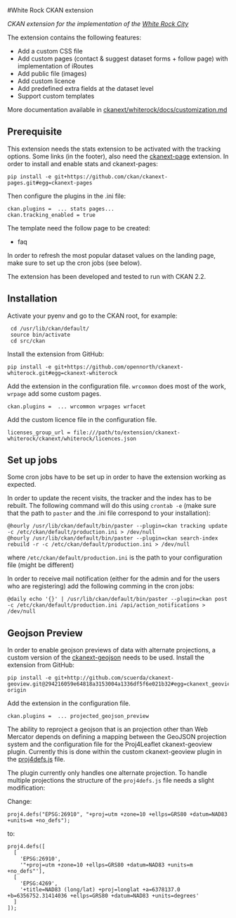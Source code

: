 #White Rock CKAN extension

*CKAN extension for the implementation of the [White Rock City](http://www.whiterockcity.ca/)*

The extension contains the following features:

- Add a custom CSS file
- Add custom pages (contact & suggest dataset forms + follow page) with implementation of iRoutes
- Add public file (images)
- Add custom licence
- Add predefined extra fields at the dataset level
- Support custom templates

More documentation available in  [ckanext/whiterock/docs/customization.md](ckanext/whiterock/docs/customization.md)

## Prerequisite

This extension needs the stats extension to be activated with the tracking options. Some links (in the footer), also need the [ckanext-page](https://github.com/ckan/ckanext-pages) extension. In order to install and enable stats and ckanext-pages: 

```
pip install -e git+https://github.com/ckan/ckanext-pages.git#egg=ckanext-pages
```

Then configure the plugins in the .ini file: 

```
ckan.plugins =  ... stats pages...
ckan.tracking_enabled = true 
```

The template need the follow page to be created:

- faq


In order to refresh the most popular dataset values on the landing page, make sure to set up the cron jobs (see below).

The extension has been developed and tested to run with CKAN 2.2.

## Installation

Activate your pyenv and go to the CKAN root, for example:
```
 cd /usr/lib/ckan/default/
 source bin/activate
 cd src/ckan
```

Install the extension from GitHub:

```
pip install -e git+https://github.com/opennorth/ckanext-whiterock.git#egg=ckanext-whiterock
```


Add the extension in the configuration file. `wrcommon` does most of the work, `wrpage` add some custom pages.
```
ckan.plugins =  ... wrcommon wrpages wrfacet 
``` 

Add the custom licence file in the configuration file. 

```
licenses_group_url = file:///path/to/extension/ckanext-whiterock/ckanext/whiterock/licences.json
```


## Set up jobs

Some cron jobs have to be set up in order to have the extension working as expected.

In order to update the recent visits, the tracker and the index has to be rebuilt. The following command will do this using `crontab -e` (make sure that the path to `paster` and the .ini file correspond to your installation):
```
@hourly /usr/lib/ckan/default/bin/paster --plugin=ckan tracking update -c /etc/ckan/default/production.ini > /dev/null
@hourly /usr/lib/ckan/default/bin/paster --plugin=ckan search-index rebuild -r -c /etc/ckan/default/production.ini > /dev/null
```

where `/etc/ckan/default/production.ini` is the path to your configuration file (might be different)

In order to receive mail notification (either for the admin and for the users who are registering) add the following comming in the cron jobs:
```
@daily echo '{}' | /usr/lib/ckan/default/bin/paster --plugin=ckan post -c /etc/ckan/default/production.ini /api/action_notifications > /dev/null
```

## Geojson Preview

In order to enable geojson previews of data with alternate projections, a custom version of the
[ckanext-geojson](https://github.com/scuerda/ckanext-geoview) needs to be used. Install the extension from GitHub:


```
pip install -e git+http://github.com/scuerda/ckanext-geoview.git@294216059e64818a3153004a1336df5f6e021b32#egg=ckanext_geoview-origin
```

Add the extension in the configuration file.
```
ckan.plugins =  ... projected_geojson_preview
```

The ability to reproject a geojson that is an projection other than Web Mercator depends on defining a mapping between
the GeoJSON projection system and the configuration file for the Proj4Leaflet ckanext-geoview plugin. Currently this is done
within the custom ckanext-geoview plugin in the
[proj4defs.js](https://github.com/scuerda/ckanext-geoview/blob/custom-proj/ckanext/geoview/public/js/proj4defs.js) file.

The plugin currently only handles one alternate projection. To handle multiple projections the structure of the `proj4defs.js`
file needs a slight modification:

Change:

```
proj4.defs("EPSG:26910", "+proj=utm +zone=10 +ellps=GRS80 +datum=NAD83 +units=m +no_defs");

```

to:

```
proj4.defs([
  [
    'EPSG:26910',
    '"+proj=utm +zone=10 +ellps=GRS80 +datum=NAD83 +units=m +no_defs"'],
  [
    'EPSG:4269',
    '+title=NAD83 (long/lat) +proj=longlat +a=6378137.0 +b=6356752.31414036 +ellps=GRS80 +datum=NAD83 +units=degrees'
  ]
]);
```